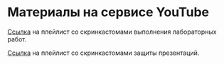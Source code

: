 # Материалы на сервисе YouTube

[Ссылка](https://youtube.com/playlist?list=PLabeQW9pMjn1Sz14hxRPk4IgmStBO00m4) на плейлист со скринкастомами выполнения лабораторных работ.
 
[Ссылка](https://youtube.com/playlist?list=PLabeQW9pMjn1JcbhdaqC6oewcXgepfBvp) на плейлист со скринкастомами защиты презентаций.